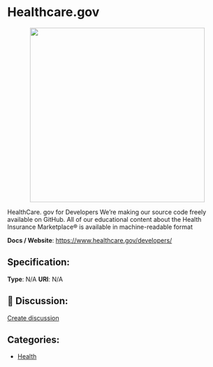 # Healthcare.gov
<p align="center">
    <img width="400" src="https://raw.githubusercontent.com/apis-list/apis-list/main/apis/healthcare-gov/logo_256x256.png" />
</p>

HealthCare. gov for Developers We’re making our source code freely available on GitHub. All of our educational content about the Health Insurance Marketplace® is available in machine-readable format

**Docs / Website**: https://www.healthcare.gov/developers/

## Specification:
**Type**:  N/A 
**URI**:  N/A 

## 💬 Discussion:
[Create discussion](https://github.com/apis-list/apis-list/discussions/new)

## Categories:
- [Health](https://github.com/apis-list/apis-list#health)



